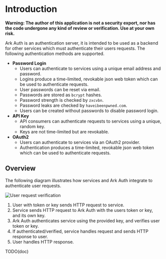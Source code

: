# Introduction

**Warning: The author of this application is not a security export, nor has the code undergone any kind of review or verification. Use at your own risk.**

Ark Auth is an authentication server, it is intended to be used as a backend for other services which must authenticate their users requests. The following authentication methods are supported.

- **Password Login**
    - Users can authenticate to services using a unique email address and password.
    - Logins produce a time-limited, revokable json web token which can be used to authenticate requests.
    - User passwords can be reset via email.
    - Passwords are stored as `bcrypt` hashes.
    - Password strength is checked by `zxcvbn`.
    - Password leaks are checked by `haveibeenpwned.com`.
    - Users can be created without passwords to disable password login.
- **API Key**
    - API consumers can authenticate requests to services using a unique, random key.
    - Keys are not time-limited but are revokable.
- **OAuth2**
    - Users can authenticate to services via an OAuth2 provider.
    - Authentication produces a time-limited, revokable json web token which can be used to authenticate requests.

## Overview

The following diagram illustrates how services and Ark Auth integrate to authenticate user requests.

![User request verification](../images/diagram.svg)

1. User with token or key sends HTTP request to service.
2. Service sends HTTP request to Ark Auth with the users token or key, and its own key.
3. Ark Auth authenticates service using the provided key, and verifies user token or key.
4. If authenticated/verified, service handles request and sends HTTP response to user.
5. User handles HTTP response.

TODO(doc)
